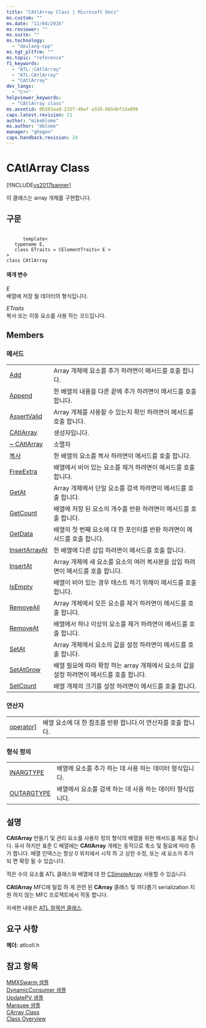 ```yaml
---
title: "CAtlArray Class | Microsoft Docs"
ms.custom: ""
ms.date: "11/04/2016"
ms.reviewer: ""
ms.suite: ""
ms.technology: 
  - "devlang-cpp"
ms.tgt_pltfrm: ""
ms.topic: "reference"
f1_keywords: 
  - "ATL::CAtlArray"
  - "ATL.CAtlArray"
  - "CAtlArray"
dev_langs: 
  - "C++"
helpviewer_keywords: 
  - "CAtlArray class"
ms.assetid: 0b503aa8-2357-40af-a326-6654bf1da098
caps.latest.revision: 21
author: "mikeblome"
ms.author: "mblome"
manager: "ghogen"
caps.handback.revision: 24
---
```

# CAtlArray Class
[!INCLUDE[vs2017banner](../../assembler/inline/includes/vs2017banner.md)]

이 클래스는 array 개체를 구현합니다.  
  
## 구문  
  
```  
  
      template<   
   typename E,  
   class ETraits = CElementTraits< E >   
>  
class CAtlArray  
```  
  
#### 매개 변수  
 *E*  
 배열에 저장 될 데이터의 형식입니다.  
  
 *ETraits*  
 복사 또는 이동 요소를 사용 하는 코드입니다.  
  
## Members  
  
### 메서드  
  
|||  
|-|-|  
|[Add](../Topic/CAtlArray::Add.md)|Array 개체에 요소를 추가 하려면이 메서드를 호출 합니다.|  
|[Append](../Topic/CAtlArray::Append.md)|한 배열의 내용을 다른 끝에 추가 하려면이 메서드를 호출 합니다.|  
|[AssertValid](../Topic/CAtlArray::AssertValid.md)|Array 개체를 사용할 수 있는지 확인 하려면이 메서드를 호출 합니다.|  
|[CAtlArray](../Topic/CAtlArray::CAtlArray.md)|생성자입니다.|  
|[~ CAtlArray](../Topic/CAtlArray::~CAtlArray.md)|소멸자|  
|[복사](../Topic/CAtlArray::Copy.md)|한 배열의 요소를 복사 하려면이 메서드를 호출 합니다.|  
|[FreeExtra](../Topic/CAtlArray::FreeExtra.md)|배열에서 비어 있는 요소를 제거 하려면이 메서드를 호출 합니다.|  
|[GetAt](../Topic/CAtlArray::GetAt.md)|Array 개체에서 단일 요소를 검색 하려면이 메서드를 호출 합니다.|  
|[GetCount](../Topic/CAtlArray::GetCount.md)|배열에 저장 된 요소의 개수를 반환 하려면이 메서드를 호출 합니다.|  
|[GetData](../Topic/CAtlArray::GetData.md)|배열의 첫 번째 요소에 대 한 포인터를 반환 하려면이 메서드를 호출 합니다.|  
|[InsertArrayAt](../Topic/CAtlArray::InsertArrayAt.md)|한 배열에 다른 삽입 하려면이 메서드를 호출 합니다.|  
|[InsertAt](../Topic/CAtlArray::InsertAt.md)|Array 개체에 새 요소를 요소의 여러 복사본을 삽입 하려면이 메서드를 호출 합니다.|  
|[IsEmpty](../Topic/CAtlArray::IsEmpty.md)|배열이 비어 있는 경우 테스트 하기 위해이 메서드를 호출 합니다.|  
|[RemoveAll](../Topic/CAtlArray::RemoveAll.md)|Array 개체에서 모든 요소를 제거 하려면이 메서드를 호출 합니다.|  
|[RemoveAt](../Topic/CAtlArray::RemoveAt.md)|배열에서 하나 이상의 요소를 제거 하려면이 메서드를 호출 합니다.|  
|[SetAt](../Topic/CAtlArray::SetAt.md)|Array 개체에서 요소의 값을 설정 하려면이 메서드를 호출 합니다.|  
|[SetAtGrow](../Topic/CAtlArray::SetAtGrow.md)|배열 필요에 따라 확장 하는 array 개체에서 요소의 값을 설정 하려면이 메서드를 호출 합니다.|  
|[SetCount](../Topic/CAtlArray::SetCount.md)|배열 개체의 크기를 설정 하려면이 메서드를 호출 합니다.|  
  
### 연산자  
  
|||  
|-|-|  
|[operator&#93;](../Topic/CAtlArray::operator.md)|배열 요소에 대 한 참조를 반환 합니다.이 연산자를 호출 합니다.|  
  
### 형식 정의  
  
|||  
|-|-|  
|[INARGTYPE](../Topic/CAtlArray::INARGTYPE.md)|배열에 요소를 추가 하는 데 사용 하는 데이터 형식입니다.|  
|[OUTARGTYPE](../Topic/CAtlArray::OUTARGTYPE.md)|배열에서 요소를 검색 하는 데 사용 하는 데이터 형식입니다.|  
  
## 설명  
 **CAtlArray** 만들기 및 관리 요소를 사용자 정의 형식의 배열을 위한 메서드를 제공 합니다.  유사 하지만 표준 C 배열에는  **CAtlArray** 개체는 동적으로 축소 및 필요에 따라 증가 합니다.  배열 인덱스는 항상 0 위치에서 시작 하 고 상한 수정, 또는 새 요소가 추가 되 면 확장 될 수 있습니다.  
  
 적은 수의 요소를 ATL 클래스와 배열에 대 한  [CSimpleArray](../../atl/reference/csimplearray-class.md) 사용할 수 있습니다.  
  
 **CAtlArray** MFC에 밀접 하 게 관련 된  **CArray** 클래스 및 까다롭기 serialization 지원 하지 않는 MFC 프로젝트에서 작동 합니다.  
  
 자세한 내용은  [ATL 컬렉션 클래스](../../atl/atl-collection-classes.md).  
  
## 요구 사항  
 **헤더:** atlcoll.h  
  
## 참고 항목  
 [MMXSwarm 샘플](../../top/visual-cpp-samples.md)   
 [DynamicConsumer 샘플](../../top/visual-cpp-samples.md)   
 [UpdatePV 샘플](../../top/visual-cpp-samples.md)   
 [Marquee 샘플](../../top/visual-cpp-samples.md)   
 [CArray Class](../../mfc/reference/carray-class.md)   
 [Class Overview](../../atl/atl-class-overview.md)